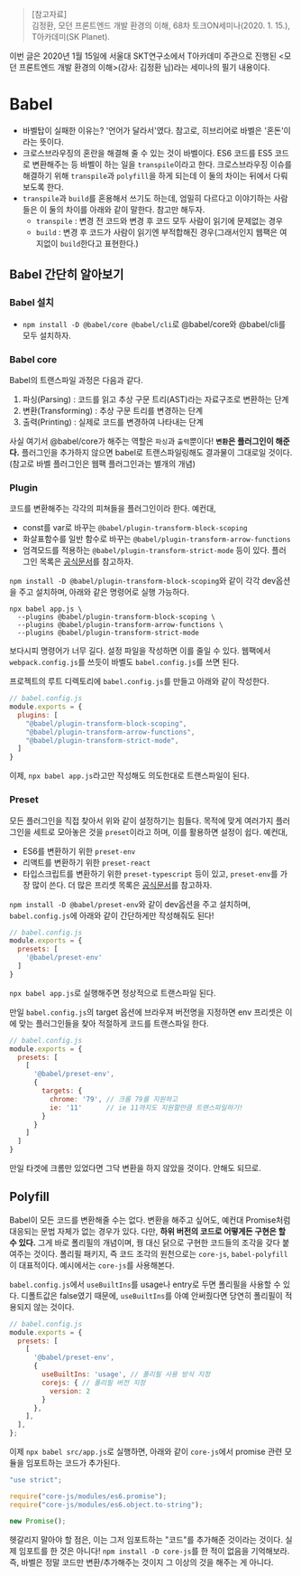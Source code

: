 > [참고자료]  
> 김정환, 모던 프론트엔드 개발 환경의 이해, 68차 토크ON세미나(2020. 1. 15.), T아카데미(SK Planet).    

이번 글은 2020년 1월 15일에 서울대 SKT연구소에서 T아카데미 주관으로 진행된 <모던 프론트엔드 개발 환경의 이해>(강사: 김정환 님)라는 세미나의 필기 내용이다.

# Babel
- 바벨탑이 실패한 이유는? '언어가 달라서'였다. 참고로, 히브리어로 바벨은 '혼돈'이라는 뜻이다.
- 크로스브라우징의 혼란을 해결해 줄 수 있는 것이 바벨이다. ES6 코드를 ES5 코드로 변환해주는 등 바벨이 하는 일을 `transpile`이라고 한다. 크로스브라우징 이슈를 해결하기 위해 `transpile`과 `polyfill`을 하게 되는데 이 둘의 차이는 뒤에서 다뤄보도록 한다.
- `transpile`과 `build`를 혼용해서 쓰기도 하는데, 엄밀히 다르다고 이야기하는 사람들은 이 둘의 차이를 아래와 같이 말한다. 참고만 해두자.
  * `transpile` : 변경 전 코드와 변경 후 코드 모두 사람이 읽기에 문제없는 경우
  * `build` : 변경 후 코드가 사람이 읽기엔 부적합해진 경우(그래서인지 웹팩은 여지없이 `build`한다고 표현한다.)

## Babel 간단히 알아보기

### Babel 설치
- `npm install -D @babel/core @babel/cli`로 @babel/core와 @babel/cli를 모두 설치하자.

### Babel core
Babel의 트랜스파일 과정은 다음과 같다.
1. 파싱(Parsing) : 코드를 읽고 추상 구문 트리(AST)라는 자료구조로 변환하는 단계
2. 변환(Transforming) : 추상 구문 트리를 변경하는 단계
3. 출력(Printing) : 실제로 코드를 변경하여 나타내는 단계

사실 여기서 @babel/core가 해주는 역할은 `파싱`과 `출력`뿐이다! **`변환`은 플러그인이 해준다.** 플러그인을 추가하지 않으면 babel로 트랜스파일링해도 결과물이 그대로일 것이다.(참고로 바벨 플러그인은 웹팩 플러그인과는 별개의 개념)

### Plugin
코드를 변환해주는 각각의 피쳐들을 플러그인이라 한다. 예컨대,
- const를 var로 바꾸는 `@babel/plugin-transform-block-scoping`
- 화살표함수를 일반 함수로 바꾸는 `@babel/plugin-transform-arrow-functions`
- 엄격모드를 적용하는 `@babel/plugin-transform-strict-mode`
등이 있다. 플러그인 목록은 [공식문서](https://babeljs.io/docs/en/plugins)를 참고하자.  

`npm install -D @babel/plugin-transform-block-scoping`와 같이 각각 dev옵션을 주고 설치하며, 아래와 같은 명령어로 실행 가능하다.
```
npx babel app.js \
  --plugins @babel/plugin-transform-block-scoping \
  --plugins @babel/plugin-transform-arrow-functions \
  --plugins @babel/plugin-transform-strict-mode
```

보다시피 명령어가 너무 길다. 설정 파일을 작성하면 이를 줄일 수 있다. 웹팩에서 `webpack.config.js`를 쓰듯이 바벨도 `babel.config.js`를 쓰면 된다.  

프로젝트의 루트 디렉토리에 `babel.config.js`를 만들고 아래와 같이 작성한다.
```js
// babel.config.js
module.exports = {
  plugins: [
    "@babel/plugin-transform-block-scoping",
    "@babel/plugin-transform-arrow-functions",
    "@babel/plugin-transform-strict-mode", 
  ]
}
```

이제, `npx babel app.js`라고만 작성해도 의도한대로 트랜스파일이 된다.

### Preset
모든 플러그인을 직접 찾아서 위와 같이 설정하기는 힘들다. 목적에 맞게 여러가지 플러그인을 세트로 모아놓은 것을 `preset`이라고 하며, 이를 활용하면 설정이 쉽다. 예컨대,
- ES6를 변환하기 위한 `preset-env`
- 리액트를 변환하기 위한 `preset-react`
- 타입스크립트를 변환하기 위한 `preset-typescript`
등이 있고, `preset-env`를 가장 많이 쓴다. 더 많은 프리셋 목록은 [공식문서](https://babeljs.io/docs/en/presets)를 참고하자.

`npm install -D @babel/preset-env`와 같이 dev옵션을 주고 설치하며, `babel.config.js`에 아래와 같이 간단하게만 작성해줘도 된다!

```js
// babel.config.js
module.exports = {
  presets: [
    '@babel/preset-env'
  ]
}
```

`npx babel app.js`로 실행해주면 정상적으로 트랜스파일 된다.

만일 `babel.config.js`의 target 옵션에 브라우져 버전명을 지정하면 env 프리셋은 이에 맞는 플러그인들을 찾아 적절하게 코드를 트랜스파일 한다.

```js
// babel.config.js 
module.exports = {
  presets: [
    [
      '@babel/preset-env',
      {
        targets: {
          chrome: '79', // 크롬 79를 지원하고
          ie: '11'      // ie 11까지도 지원할만큼 트랜스파일하기!
        }
      }
    ]
  ]
}
```

만일 타겟에 크롬만 있었다면 그닥 변환을 하지 않았을 것이다. 안해도 되므로.

## Polyfill
Babel이 모든 코드를 변환해줄 수는 없다. 변환을 해주고 싶어도, 예컨대 Promise처럼 대응되는 문법 자체가 없는 경우가 있다. 다만, **하위 버전의 코드로 어떻게든 구현은 할 수 있다.** 그게 바로 폴리필의 개념이며, 꿩 대신 닭으로 구현한 코드들의 조각을 갖다 붙여주는 것이다. 폴리필 패키지, 즉 코드 조각의 원천으로는 `core-js`, `babel-polyfill`이 대표적이다. 예시에서는 `core-js`를 사용해본다.  

`babel.config.js`에서 `useBuiltIns`를 usage나 entry로 두면 폴리필을 사용할 수 있다. 디폴트값은 false였기 때문에, `useBuiltIns`를 아예 안써줬다면 당연히 폴리필이 적용되지 않는 것이다.

```js
// babel.config.js
module.exports = {
  presets: [
    [
      '@babel/preset-env',
      {
        useBuiltIns: 'usage', // 폴리필 사용 방식 지정
        corejs: { // 폴리필 버전 지정
          version: 2
        }
      },
    ],
  ],
};
```

이제 `npx babel src/app.js`로 실행하면, 아래와 같이 `core-js`에서 promise 관련 모듈을 임포트하는 코드가 추가된다.

```js
"use strict";

require("core-js/modules/es6.promise");
require("core-js/modules/es6.object.to-string");

new Promise();
```

헷갈리지 말아야 할 점은, 이는 그저 임포트하는 "코드"를 추가해준 것이라는 것이다. 실제 임포트를 한 것은 아니다! `npm install -D core-js`를 한 적이 없음을 기억해보라. 즉, 바벨은 정말 코드만 변환/추가해주는 것이지 그 이상의 것을 해주는 게 아니다.